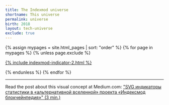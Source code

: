 ```yaml
---
title: The Indexmod universe
shortname: This universe
permalink: universe
birth: 2018
layout: tech-universe
exclude: true
---
```


<wrap>

{% assign mypages = site.html_pages | sort: "order" %} {% for page in mypages %}
{% unless page.exclude %}

<a href="{{ page.permalink | absolute_url }}">{% include indexmod-indicator-2.html %}</a>

{% endunless %}
{% endfor %}

</wrap>

<hr>

Read the post about this visual concept at Medium.com: ["SVG индикаторы статистики в «альтернативной вселенной» проекта «Индексмод блокчейнпедия»" (3 min.)](https://medium.com/@andreideinichenko/svg-индикаторы-статистики-в-альтернативной-вселенной-проекта-индексмод-блокчейнпедия-325dc5cf3c1b)
